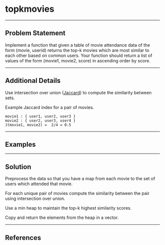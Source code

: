 # topkmovies

---
## Problem Statement
Implement a function that given a table of movie attendance data of the form
(movie, userid) returns the top-k movies which are most similar to each other
based on common users.  Your function should return a list of values of the
form (movie1, movie2, score) in ascending order by score.

---
## Additional Details

Use intersection over union
([Jaccard](https://en.wikipedia.org/wiki/Jaccard_index)) to compute the
similarity between sets.

Example Jaccard index for a pair of movies.
```
movie1 : { user1, user2, user3 }
movie2 : { user2, user3, user4 }
J(movie1, movie2) =  2/4 = 0.5
```

---
## Examples

---
## Solution

Preprocess the data so that you have a map from each movie to the set of users
which attended that movie.

For each unique pair of movies compute the similarity between the pair using
intersection over union.

Use a min heap to maintain the top-k highest similarity scores.

Copy and return the elements from the heap in a vector.

---
## References


